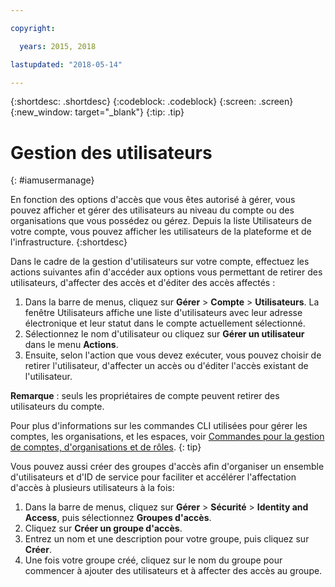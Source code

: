 ```yaml
---

copyright:

  years: 2015, 2018

lastupdated: "2018-05-14"

---
```


{:shortdesc: .shortdesc}
{:codeblock: .codeblock}
{:screen: .screen}
{:new_window: target="_blank"}
{:tip: .tip}

# Gestion des utilisateurs
{: #iamusermanage}

En fonction des options d'accès que vous êtes autorisé à gérer, vous pouvez afficher et gérer des utilisateurs au niveau du compte ou des organisations que vous possédez ou gérez. Depuis la liste Utilisateurs de votre compte, vous pouvez afficher les utilisateurs de la plateforme et de l'infrastructure.
{:shortdesc}

Dans le cadre de la gestion d'utilisateurs sur votre compte, effectuez les actions suivantes afin d'accéder aux options vous permettant de retirer des utilisateurs, d'affecter des accès et d'éditer des accès affectés :

1. Dans la barre de menus, cliquez sur **Gérer** &gt; **Compte** &gt; **Utilisateurs**. La fenêtre Utilisateurs affiche une liste d'utilisateurs avec leur adresse électronique et leur statut dans le compte actuellement sélectionné.
2. Sélectionnez le nom d'utilisateur ou cliquez sur **Gérer un utilisateur** dans le menu **Actions**.
3. Ensuite, selon l'action que vous devez exécuter, vous pouvez choisir de retirer l'utilisateur, d'affecter un accès ou d'éditer l'accès existant de l'utilisateur.

**Remarque** : seuls les propriétaires de compte peuvent retirer des utilisateurs du compte. 

Pour plus d'informations sur les commandes CLI utilisées pour gérer les comptes, les organisations, et les espaces, voir [Commandes pour la gestion de comptes, d'organisations et de rôles](/docs/cli/reference/bluemix_cli/bx_cli.html#bx_commands_acctorg).
{: tip}

Vous pouvez aussi créer des groupes d'accès afin d'organiser un ensemble d'utilisateurs et d'ID de service pour faciliter et accélérer l'affectation d'accès à plusieurs utilisateurs à la fois:

1. Dans la barre de menus, cliquez sur **Gérer** &gt; **Sécurité** &gt; **Identity and Access**, puis sélectionnez **Groupes d'accès**.
2. Cliquez sur **Créer un groupe d'accès**.
3. Entrez un nom et une description pour votre groupe, puis cliquez sur **Créer**.
4. Une fois votre groupe créé, cliquez sur le nom du groupe pour commencer à ajouter des utilisateurs et à affecter des accès au groupe.
